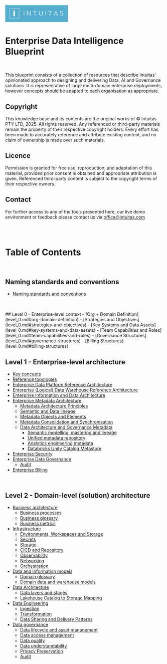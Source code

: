 <img src="img/intuitas.png" width="200"/>

# Enterprise Data Intelligence Blueprint

<br>

This blueprint consists of a collection of resources that describe Intuitas' opinionated approach to designing and delivering Data, AI and Governance solutions. It is representative of large multi-domain enterprise deployments, however concepts should be adapted to each organisation as appropriate.


## Copyright

This knowledge base and its contents are the original works of © Intuitas PTY LTD, 2025. All rights reserved. Any referenced  or third-party materials remain the property of their respective copyright holders. Every effort has been made to accurately reference and attribute existing content, and no claim of ownership is made over such materials.

## Licence

Permission is granted for free use, reproduction, and adaptation of this material, provided prior consent is obtained and appropriate attribution is given. Referenced third-party content is subject to the copyright terms of their respective owners. 

## Contact
For further access to any of the tools presented here, our live demo environment or feedback please contact us via [office@intuitas.com](mailto:office@intuitas.com)

<br>
<br>

# Table of Contents
<br>

## Naming standards and conventions
- [Naming standards and conventions](naming_standards_and_conventions.md)
<br>
<br>
## Level 0 - Enterprise-level context
- [Org + Domain Definition](level_0.md#org-domain-definition)
- [Strategies and Objectives](level_0.md#strategies-and-objectives)
- [Key Systems and Data Assets](level_0.md#key-systems-and-data-assets)
- [Team Capabilities and Roles](level_0.md#team-capabilities-and-roles)
- [Governance Structures](level_0.md#governance-structures)
- [Billing Structures](level_0.md#billing-structures)
<br>

## Level 1 - Enterprise-level architecture
- [Key concepts](level_1.md#key-concepts)
- [Reference topologies](level_1.md#reference-topologies)
- [Enterprise Data Platform Reference Architecture](level_1.md#enterprise-data-platform-reference-architecture)
- [Enterprise (Logical) Data Warehouse Reference Architecture](level_1.md#enterprise-logical-data-warehouse-reference-architecture)
- [Enterprise Information and Data Architecture](level_1.md#enterprise-information-and-data-architecture)
- [Enterprise Metadata Architecture](level_1.md#enterprise-metadata-architecture)
    - [Metadata Architecture Principles](level_1.md#metadata-architecture-principles)
    - [Semantic and Data lineage](level_1.md#semantic-and-data-lineage)
    - [Metadata Objects and Elements](level_1.md#metadata-objects-and-elements)
    - [Metadata Consolidation and Synchronisation](level_1.md#metadata-consolidation-and-synchronisation)
    - [Data Architecture and Governance Metadata](level_1.md#data-architecture-and-governance-metadata)
        - [Semantic modelling, mastering and lineage](level_1.md#semantic-modelling-mastering-and-lineage)
        - [Unified metadata repository](level_1.md#unified-metadata-repository)
        - [Analytics engineering metadata](level_1.md#analytics-engineering-metadata)
        - [Databricks Unity Catalog Metastore](level_1.md#databricks-unity-catalog-metastore)
- [Enterprise Security](level_1.md#enterprise-security)
- [Enterprise Data Governance](level_1.md#enterprise-data-governance)
    - [Audit](level_1.md#audit)
- [Enterprise Billing](level_1.md#enterprise-billing)
<br>

## Level 2 - Domain-level (solution) architecture
- [Business architecture](level_2.md#business-architecture)
    - [Business processes](level_2.md#business-processes)
    - [Business glossary](level_2.md#business-glossary)
    - [Business metrics](level_2.md#business-metrics)
- [Infrastructure](level_2.md#infrastructure)
    - [Environments, Workspaces and Storage](level_2.md#environments-workspaces-and-storage)
    - [Secrets](level_2.md#secrets)
    - [Storage](level_2.md#storage)
    - [CICD and Repository](level_2.md#cicd-and-repository)
    - [Observability](level_2.md#observability)
    - [Networking](level_2.md#networking)
    - [Orchestration](level_2.md#orchestration)
- [Data and information models](level_2.md#data-and-information-models)
    - [Domain glossary](level_2.md#domain-glossary)
    - [Domain data and warehouse models](level_2.md#domain-data-and-warehouse-models)
- [Data Architecture](level_2.md#data-architecture)
    - [Data layers and stages](level_2.md#data-layers-and-stages)
    - [Lakehouse Catalog to Storage Mapping](level_2.md#lakehouse-catalog-to-storage-mapping)
- [Data Engineering](level_2.md#data-engineering)
    - [Ingestion](level_2.md#ingestion)
    - [Transformation](level_2.md#transformation)
    - [Data Sharing and Delivery Patterns](level_2.md#data-sharing-and-delivery-patterns)
- [Data governance](level_2.md#data-governance)
    - [Data lifecycle and asset management](level_2.md#data-lifecycle-and-asset-management)
    - [Data access management](level_2.md#data-access-management)
    - [Data quality](level_2.md#data-quality)
    - [Data understandability](level_2.md#data-understandability)
    - [Privacy Preservation](level_2.md#privacy-preservation)
    - [Audit](level_2.md#audit)


